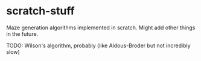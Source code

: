 # scratch-stuff

Maze generation algorithms implemented in scratch. Might add other things in the future.

TODO: Wilson's algorithm, probably (like Aldous-Broder but not incredibly slow)
